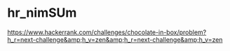 # hr_nimSUm
https://www.hackerrank.com/challenges/chocolate-in-box/problem?h_r=next-challenge&amp;h_v=zen&amp;h_r=next-challenge&amp;h_v=zen
